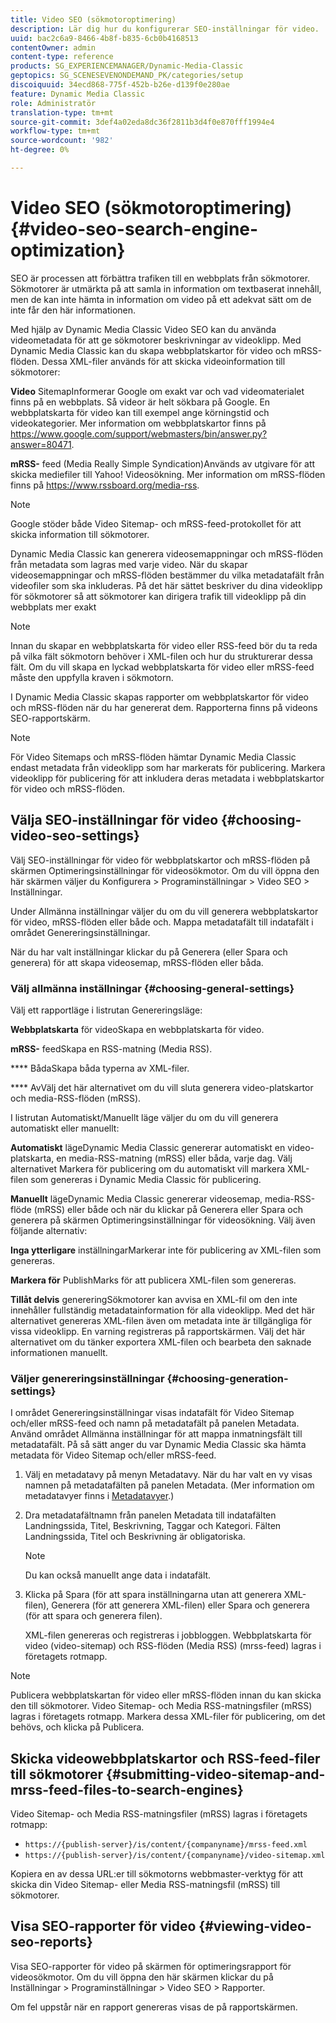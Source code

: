 ```yaml
---
title: Video SEO (sökmotoroptimering)
description: Lär dig hur du konfigurerar SEO-inställningar för video.
uuid: bac2c6a9-8466-4b8f-b835-6cb0b4168513
contentOwner: admin
content-type: reference
products: SG_EXPERIENCEMANAGER/Dynamic-Media-Classic
geptopics: SG_SCENESEVENONDEMAND_PK/categories/setup
discoiquuid: 34ecd868-775f-452b-b26e-d139f0e280ae
feature: Dynamic Media Classic
role: Administratör
translation-type: tm+mt
source-git-commit: 3def4a02eda8dc36f2811b3d4f0e870fff1994e4
workflow-type: tm+mt
source-wordcount: '982'
ht-degree: 0%

---
```



# Video SEO (sökmotoroptimering){#video-seo-search-engine-optimization}

SEO är processen att förbättra trafiken till en webbplats från sökmotorer. Sökmotorer är utmärkta på att samla in information om textbaserat innehåll, men de kan inte hämta in information om video på ett adekvat sätt om de inte får den här informationen.

Med hjälp av Dynamic Media Classic Video SEO kan du använda videometadata för att ge sökmotorer beskrivningar av videoklipp. Med Dynamic Media Classic kan du skapa webbplatskartor för video och mRSS-flöden. Dessa XML-filer används för att skicka videoinformation till sökmotorer:

**Video** SitemapInformerar Google om exakt var och vad videomaterialet finns på en webbplats. Så videor är helt sökbara på Google. En webbplatskarta för video kan till exempel ange körningstid och videokategorier. Mer information om webbplatskartor finns på https://www.google.com/support/webmasters/bin/answer.py?answer=80471.

**mRSS-** feed (Media Really Simple Syndication)Används av utgivare för att skicka mediefiler till Yahoo! Videosökning. Mer information om mRSS-flöden finns på https://www.rssboard.org/media-rss.

>[!NOTE]
>
>Google stöder både Video Sitemap- och mRSS-feed-protokollet för att skicka information till sökmotorer.

Dynamic Media Classic kan generera videosemappningar och mRSS-flöden från metadata som lagras med varje video. När du skapar videosemappningar och mRSS-flöden bestämmer du vilka metadatafält från videofiler som ska inkluderas. På det här sättet beskriver du dina videoklipp för sökmotorer så att sökmotorer kan dirigera trafik till videoklipp på din webbplats mer exakt

>[!NOTE]
>
>Innan du skapar en webbplatskarta för video eller RSS-feed bör du ta reda på vilka fält sökmotorn behöver i XML-filen och hur du strukturerar dessa fält. Om du vill skapa en lyckad webbplatskarta för video eller mRSS-feed måste den uppfylla kraven i sökmotorn.

I Dynamic Media Classic skapas rapporter om webbplatskartor för video och mRSS-flöden när du har genererat dem. Rapporterna finns på videons SEO-rapportskärm.

>[!NOTE]
>
>För Video Sitemaps och mRSS-flöden hämtar Dynamic Media Classic endast metadata från videoklipp som har markerats för publicering. Markera videoklipp för publicering för att inkludera deras metadata i webbplatskartor för video och mRSS-flöden.

## Välja SEO-inställningar för video {#choosing-video-seo-settings}

Välj SEO-inställningar för video för webbplatskartor och mRSS-flöden på skärmen Optimeringsinställningar för videosökmotor. Om du vill öppna den här skärmen väljer du Konfigurera > Programinställningar > Video SEO > Inställningar.

Under Allmänna inställningar väljer du om du vill generera webbplatskartor för video, mRSS-flöden eller både och. Mappa metadatafält till indatafält i området Genereringsinställningar.

När du har valt inställningar klickar du på Generera (eller Spara och generera) för att skapa videosemap, mRSS-flöden eller båda.

### Välj allmänna inställningar {#choosing-general-settings}

Välj ett rapportläge i listrutan Genereringsläge:

**Webbplatskarta** för videoSkapa en webbplatskarta för video.

**mRSS-** feedSkapa en RSS-matning (Media RSS).

**** BådaSkapa båda typerna av XML-filer.

**** AvVälj det här alternativet om du vill sluta generera video-platskartor och media-RSS-flöden (mRSS).

I listrutan Automatiskt/Manuellt läge väljer du om du vill generera automatiskt eller manuellt:

**Automatiskt** lägeDynamic Media Classic genererar automatiskt en video-platskarta, en media-RSS-matning (mRSS) eller båda, varje dag. Välj alternativet Markera för publicering om du automatiskt vill markera XML-filen som genereras i Dynamic Media Classic för publicering.

**Manuellt** lägeDynamic Media Classic genererar videosemap, media-RSS-flöde (mRSS) eller både och när du klickar på Generera eller Spara och generera på skärmen Optimeringsinställningar för videosökning. Välj även följande alternativ:

**Inga ytterligare** inställningarMarkerar inte för publicering av XML-filen som genereras.

**Markera för** PublishMarks för att publicera XML-filen som genereras.

**Tillåt delvis** genereringSökmotorer kan avvisa en XML-fil om den inte innehåller fullständig metadatainformation för alla videoklipp. Med det här alternativet genereras XML-filen även om metadata inte är tillgängliga för vissa videoklipp. En varning registreras på rapportskärmen. Välj det här alternativet om du tänker exportera XML-filen och bearbeta den saknade informationen manuellt.

### Väljer genereringsinställningar {#choosing-generation-settings}

I området Genereringsinställningar visas indatafält för Video Sitemap och/eller mRSS-feed och namn på metadatafält på panelen Metadata. Använd området Allmänna inställningar för att mappa inmatningsfält till metadatafält. På så sätt anger du var Dynamic Media Classic ska hämta metadata för Video Sitemap och/eller mRSS-feed.

1. Välj en metadatavy på menyn Metadatavy. När du har valt en vy visas namnen på metadatafälten på panelen Metadata. (Mer information om metadatavyer finns i [Metadatavyer](application-setup.md#metadata_views).)
1. Dra metadatafältnamn från panelen Metadata till indatafälten Landningssida, Titel, Beskrivning, Taggar och Kategori. Fälten Landningssida, Titel och Beskrivning är obligatoriska.

   >[!NOTE]
   >
   >Du kan också manuellt ange data i indatafält.

1. Klicka på Spara (för att spara inställningarna utan att generera XML-filen), Generera (för att generera XML-filen) eller Spara och generera (för att spara och generera filen).

   XML-filen genereras och registreras i jobbloggen. Webbplatskarta för video (video-sitemap) och RSS-flöden (Media RSS) (mrss-feed) lagras i företagets rotmapp.

>[!NOTE]
>
>Publicera webbplatskartan för video eller mRSS-flöden innan du kan skicka den till sökmotorer. Video Sitemap- och Media RSS-matningsfiler (mRSS) lagras i företagets rotmapp. Markera dessa XML-filer för publicering, om det behövs, och klicka på Publicera.

## Skicka videowebbplatskartor och RSS-feed-filer till sökmotorer {#submitting-video-sitemap-and-mrss-feed-files-to-search-engines}

Video Sitemap- och Media RSS-matningsfiler (mRSS) lagras i företagets rotmapp:

* `https://{publish-server}/is/content/{companyname}/mrss-feed.xml`
* `https://{publish-server}/is/content/{companyname}/video-sitemap.xml`

Kopiera en av dessa URL:er till sökmotorns webbmaster-verktyg för att skicka din Video Sitemap- eller Media RSS-matningsfil (mRSS) till sökmotorer.

## Visa SEO-rapporter för video {#viewing-video-seo-reports}

Visa SEO-rapporter för video på skärmen för optimeringsrapport för videosökmotor. Om du vill öppna den här skärmen klickar du på Inställningar > Programinställningar > Video SEO > Rapporter.

Om fel uppstår när en rapport genereras visas de på rapportskärmen.
